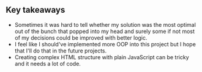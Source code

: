 ## Key takeaways
- Sometimes it was hard to tell whether my solution was the most optimal out of the bunch that popped into my head and surely some if not most of my decisions could be improved with better logic.
- I feel like I should've implemented more OOP into this project but I hope that I'll do that in the future projects.
- Creating complex HTML structure with plain JavaScript can be tricky and it needs a lot of code.